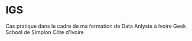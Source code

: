 # IGS
Cas pratique dans le cadre de ma formation de Data Anlyste à Ivoire Geek School de Simplon Côte d'Ivoire 
